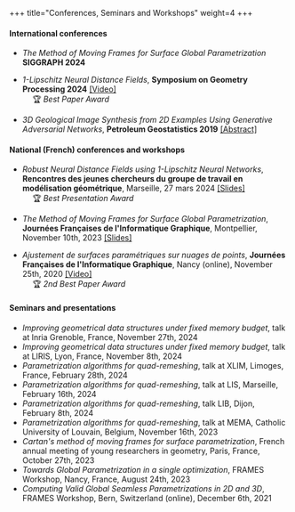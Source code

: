 +++
title="Conferences, Seminars and Workshops"
weight=4
+++

#### International conferences

- _The Method of Moving Frames for Surface Global Parametrization_ **SIGGRAPH 2024**

- _1-Lipschitz Neural Distance Fields_, **Symposium on Geometry Processing 2024**  [[Video]](https://youtu.be/3e5lt7UXjeY)  
&emsp; :trophy: *Best Paper Award*  

- _3D Geological Image Synthesis from 2D Examples Using Generative Adversarial Networks_, **Petroleum Geostatistics 2019**  [[Abstract]](https://www.earthdoc.org/content/papers/10.3997/2214-4609.201902198)


#### National (French) conferences and workshops

- _Robust Neural Distance Fields using 1-Lipschitz Neural Networks_, **Rencontres des jeunes chercheurs du groupe de travail en modélisation géométrique**, Marseille, 27 mars 2024  [[Slides]](/pdf/1lip_slides.pdf)  
&emsp; :trophy: *Best Presentation Award*

- _The Method of Moving Frames for Surface Global Parametrization_, **Journées Françaises de l'Informatique Graphique**, Montpellier, November 10th, 2023 [[Slides]](https://seafile.lirmm.fr/d/45c93e8b628d4386ae66/files/?p=%2FSession_5_Surfaces_et_Analyse%2F3_JFIG2023_paper_1_presentation.pdf)

- _Ajustement de surfaces paramétriques sur nuages de points_, **Journées Françaises de l'Informatique Graphique**, Nancy (online), November 25th, 2020 [[Video]](https://www.youtube.com/watch?v=XBqRO-0Fo4I&t=674s)     
&emsp; :trophy: *2nd Best Paper Award*  

#### Seminars and presentations
- _Improving geometrical data structures under fixed memory budget_, talk at Inria Grenoble, France, November 27th, 2024
- _Improving geometrical data structures under fixed memory budget_, talk at LIRIS, Lyon, France, November 8th, 2024
- _Parametrization algorithms for quad-remeshing_, talk at XLIM, Limoges, France, February 28th, 2024
- _Parametrization algorithms for quad-remeshing_, talk at LIS, Marseille, February 16th, 2024
- _Parametrization algorithms for quad-remeshing_, talk LIB, Dijon, February 8th, 2024
- _Parametrization algorithms for quad-remeshing_, talk at MEMA, Catholic University of Louvain, Belgium, November 16th, 2023
- _Cartan's method of moving frames for surface parametrization_, French annual meeting of young researchers in geometry, Paris, France,  October 27th, 2023
- _Towards Global Parametrization in a single optimization_, FRAMES Workshop, Nancy, France, August 24th, 2023
- _Computing Valid Global Seamless Parametrizations in 2D and 3D_, FRAMES Workshop, Bern, Switzerland (online), December 6th, 2021

